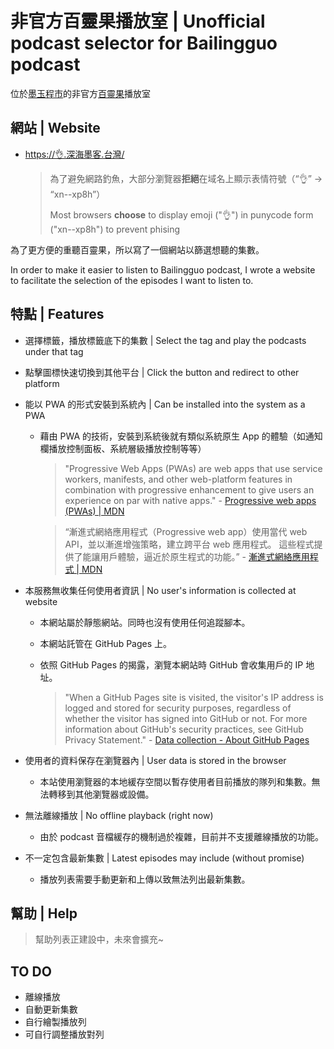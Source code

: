 # 非官方百靈果播放室 | Unofficial podcast selector for Bailingguo podcast

位於[墨玉程市](https://xn--2os22eixx6na.xn--kpry57d/)的非官方[百靈果](https://www.bailingguonews.com/)播放室

## 網站 | Website

- [https://👌.深海墨客.台灣/](https://xn--xp8h.xn--2os22eixx6na.xn--kpry57d/)

  > 為了避免網路釣魚，大部分瀏覽器**拒絕**在域名上顯示表情符號（“👌” -> “xn--xp8h”）
  >
  > Most browsers **choose** to display emoji ("👌") in punycode form ("xn--xp8h") to prevent phising

為了更方便的重聽百靈果，所以寫了一個網站以篩選想聽的集數。

In order to make it easier to listen to Bailingguo podcast, I wrote a website to facilitate the selection of the episodes I want to listen to.

## 特點 | Features

- 選擇標籤，播放標籤底下的集數 | Select the tag and play the podcasts under that tag
- 點擊圖標快速切換到其他平台 | Click the button and redirect to other platform
- 能以 PWA 的形式安裝到系統內 | Can be installed into the system as a PWA

  - 藉由 PWA 的技術，安裝到系統後就有類似系統原生 App 的體驗（如通知欄播放控制面板、系統層級播放控制等等）

    > "Progressive Web Apps (PWAs) are web apps that use service workers, manifests, and other web-platform features in combination with progressive enhancement to give users an experience on par with native apps." - [Progressive web apps (PWAs) | MDN](https://developer.mozilla.org/en-US/docs/Web/Progressive_web_apps)

    > “漸進式網絡應用程式（Progressive web app）使用當代 web API，並以漸進增強策略，建立跨平台 web 應用程式。 這些程式提供了能讓用戶體驗，逼近於原生程式的功能。” - [漸進式網絡應用程式 | MDN](https://developer.mozilla.org/zh-TW/docs/Web/Progressive_web_apps)

- 本服務無收集任何使用者資訊 | No user's information is collected at website

  - 本網站屬於靜態網站。同時也沒有使用任何追蹤腳本。
  - 本網站託管在 GitHub Pages 上。
  - 依照 GitHub Pages 的揭露，瀏覽本網站時 GitHub 會收集用戶的 IP 地址。

    > "When a GitHub Pages site is visited, the visitor's IP address is logged and stored for security purposes, regardless of whether the visitor has signed into GitHub or not. For more information about GitHub's security practices, see GitHub Privacy Statement." - [Data collection - About GitHub Pages](https://docs.github.com/en/pages/getting-started-with-github-pages/about-github-pages#data-collection)

- 使用者的資料保存在瀏覽器內 | User data is stored in the browser

  - 本站使用瀏覽器的本地緩存空間以暫存使用者目前播放的隊列和集數。無法轉移到其他瀏覽器或設備。

- 無法離線播放 | No offline playback (right now)

  - 由於 podcast 音檔緩存的機制過於複雜，目前并不支援離線播放的功能。

- 不一定包含最新集數 | Latest episodes may include (without promise)

  - 播放列表需要手動更新和上傳以致無法列出最新集數。

## 幫助 | Help

> 幫助列表正建設中，未來會擴充~

## TO DO

- 離線播放
- 自動更新集數
- 自行繪製播放列
- 可自行調整播放對列
